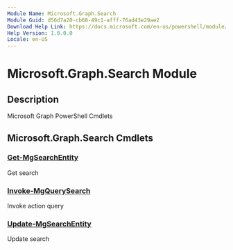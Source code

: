 ```yaml
---
Module Name: Microsoft.Graph.Search
Module Guid: d56d7a20-cb68-49c1-afff-76ad43e29ae2
Download Help Link: https://docs.microsoft.com/en-us/powershell/module/microsoft.graph.search
Help Version: 1.0.0.0
Locale: en-US
---
```


# Microsoft.Graph.Search Module
## Description
Microsoft Graph PowerShell Cmdlets

## Microsoft.Graph.Search Cmdlets
### [Get-MgSearchEntity](Get-MgSearchEntity.md)
Get search

### [Invoke-MgQuerySearch](Invoke-MgQuerySearch.md)
Invoke action query

### [Update-MgSearchEntity](Update-MgSearchEntity.md)
Update search

